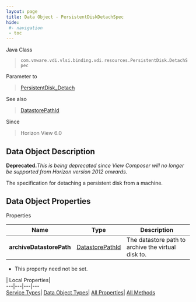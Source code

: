 ```yaml
---
layout: page
title: Data Object - PersistentDiskDetachSpec
hide:
 #- navigation
 - toc
---
```






Java Class  
> `com.vmware.vdi.vlsi.binding.vdi.resources.PersistentDisk.DetachSpec`

Parameter to  
> [PersistentDisk_Detach](vdi.resources.PersistentDisk.md#detach)

See also  
> [DatastorePathId](vdi.entity.DatastorePathId.md)

Since  
> Horizon View 6.0


## Data Object Description 

**Deprecated.**_This is being deprecated since View Composer will no longer be supported from Horizon version 2012 onwards._

The specification for detaching a persistent disk from a machine. 

## Data Object Properties

Properties

Name |  Type |  Description   
---|---|---  
**archiveDatastorePath**| [DatastorePathId](vdi.entity.DatastorePathId.md)|  The datastore path to archive the virtual disk to.   


 * This property need not be set.

  
  
  
 | Local Properties|   
---|---|---|---  
[Service Types](index-mo_types.md)| [Data Object Types](index-do_types.md)| [All Properties](index-properties.md)| [All Methods](index-methods.md)  
  
  
